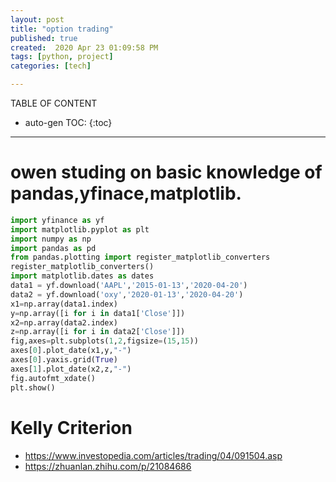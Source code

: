 ```yaml
---
layout: post
title: "option trading"
published: true
created:  2020 Apr 23 01:09:58 PM
tags: [python, project]
categories: [tech]

---
```


TABLE OF CONTENT

* auto-gen TOC:
{:toc}

- - -

# owen studing on basic knowledge of pandas,yfinace,matplotlib.

```python
import yfinance as yf
import matplotlib.pyplot as plt
import numpy as np
import pandas as pd
from pandas.plotting import register_matplotlib_converters
register_matplotlib_converters()
import matplotlib.dates as dates
data1 = yf.download('AAPL','2015-01-13','2020-04-20')
data2 = yf.download('oxy','2020-01-13','2020-04-20')
x1=np.array(data1.index)
y=np.array([i for i in data1['Close']])
x2=np.array(data2.index)
z=np.array([i for i in data2['Close']])
fig,axes=plt.subplots(1,2,figsize=(15,15))
axes[0].plot_date(x1,y,"-")
axes[0].yaxis.grid(True)
axes[1].plot_date(x2,z,"-")
fig.autofmt_xdate()
plt.show()
```

# Kelly Criterion 
- https://www.investopedia.com/articles/trading/04/091504.asp
-	https://zhuanlan.zhihu.com/p/21084686


